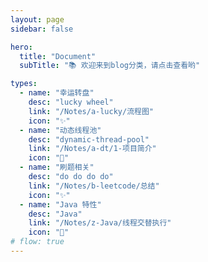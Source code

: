 ```yaml
---
layout: page
sidebar: false

hero:
  title: "Document"
  subTitle: "📚 欢迎来到blog分类，请点击查看哟"

types:
  - name: "幸运转盘"
    desc: "lucky wheel"
    link: "/Notes/a-lucky/流程图"
    icon: "✨"
  - name: "动态线程池"
    desc: "dynamic-thread-pool"
    link: "/Notes/a-dt/1-项目简介"
    icon: "🏃"
  - name: "刷题相关"
    desc: "do do do do"
    link: "/Notes/b-leetcode/总结"
    icon: "✨"
  - name: "Java 特性"
    desc: "Java"
    link: "/Notes/z-Java/线程交替执行"
    icon: "🏃"
# flow: true
---
```


<script setup>
import BlogArchive from '../../.vitepress/views/BlogArchive.vue'
</script>

<BlogArchive/>
